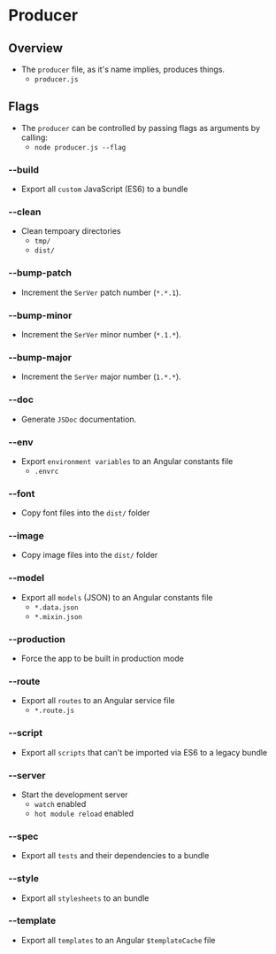 # Producer

## Overview
- The `producer` file, as it's name implies, produces things.
	- `producer.js`

## Flags
- The `producer` can be controlled by passing flags as arguments by calling:
	- `node producer.js --flag`
	
### --build
- Export all `custom` JavaScript (ES6) to a bundle

### --clean
- Clean tempoary directories
	- `tmp/`
	- `dist/`

### --bump-patch
- Increment the `SerVer` patch number (`*.*.1`).

### --bump-minor
- Increment the `SerVer` minor number (`*.1.*`).

### --bump-major
- Increment the `SerVer` major number (`1.*.*`).

### --doc
- Generate `JSDoc` documentation.

### --env
- Export `environment variables` to an Angular constants file
	- `.envrc`

### --font
- Copy font files into the `dist/` folder

### --image
- Copy image files into the `dist/` folder

### --model
- Export all `models` (JSON) to an Angular constants file 
	- `*.data.json`
	- `*.mixin.json`

### --production
- Force the app to be built in production mode

### --route
- Export all `routes` to an Angular service file
	- `*.route.js`

### --script
- Export all `scripts` that can't be imported via ES6 to a legacy bundle

### --server
- Start the development server
	- `watch` enabled
	- `hot module reload` enabled

### --spec
- Export all `tests` and their dependencies to a bundle

### --style
- Export all `stylesheets` to an bundle

### --template
- Export all `templates` to an Angular `$templateCache` file